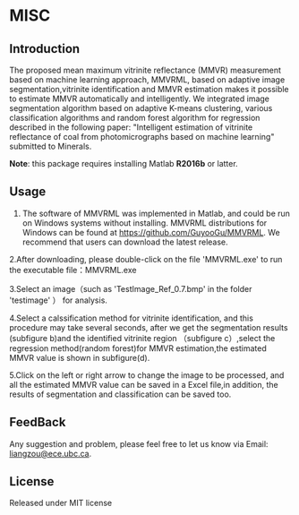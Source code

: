 
# MISC

## Introduction

The proposed mean maximum vitrinite reflectance (MMVR) measurement based on machine learning approach, MMVRML, based on adaptive image segmentation,vitrinite identification 
and MMVR estimation makes it possible to estimate MMVR automatically and intelligently.
We integrated image segmentation algorithm based on adaptive K-means clustering, various classification algorithms and random forest algorithm for regression  
described in the following paper:
"Intelligent estimation of vitrinite reflectance of coal from photomicrographs based on machine learning" submitted to Minerals.

**Note**: this package requires installing Matlab **R2016b** or latter.

## Usage

1. The software of MMVRML was implemented in Matlab, and could be run on
Windows systems without installing. MMVRML distributions for Windows can be found at 
https://github.com/GuyooGu/MMVRML. We recommend that users can download the latest release. 

2.After downloading, please double-click on the file 'MMVRML.exe' to run the executable file：MMVRML.exe

3.Select an image（such as 'TestImage_Ref_0.7.bmp' in the folder 'testimage' ） for analysis.

4.Select a calssification method for vitrinite identification, and this procedure may take several seconds, after we get the segmentation results (subfigure b)and the identified 
vitrinite region （subfigure c）,select the regression method(random forest)for MMVR estimation,the estimated MMVR value is shown in subfigure(d).

5.Click on the left or right arrow to change the image to be processed, and all the estimated MMVR value can be saved in a Excel file,in addition, the results of segmentation and classification
can be saved too.

## FeedBack 

Any suggestion and problem, please feel free to let us know via Email: liangzou@ece.ubc.ca.

## License 

Released under MIT license




